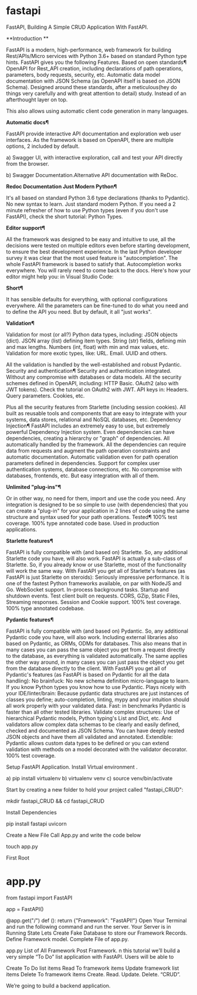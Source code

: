 # fastapi
FastAPI, Building A Simple CRUD Application With FastAPI.

**Introduction **

FastAPI is a modern, high-performance, web framework for building Rest/APIs/Micro services with Python 3.6+ based on standard Python type hints.
FastAPI gives you the following Features.
Based on open standards¶
OpenAPI for Rest_API creation, including declarations of path operations, parameters, body requests, security, etc.
Automatic data model documentation with JSON Schema (as OpenAPI itself is based on JSON Schema).
Designed around these standards, after a meticulous(hey do things very carefully and with great attention to detail) study. Instead of an afterthought layer on top.

This also allows using automatic client code generation in many languages.

**Automatic docs¶**

FastAPI provide interactive API documentation and exploration web user interfaces. As the framework is based on OpenAPI, there are multiple options, 2 included by default.

a) Swagger UI, with interactive exploration, call and test your API directly from the browser.

b) Swagger Documentation.Alternative API documentation with ReDoc.

**Redoc Documentation Just Modern Python¶**

It's all based on standard Python 3.6 type declarations (thanks to Pydantic). No new syntax to learn. Just standard modern Python.
If you need a 2 minute refresher of how to use Python types (even if you don't use FastAPI), check the short tutorial: Python Types.

**Editor support¶**

All the framework was designed to be easy and intuitive to use, all the decisions were tested on multiple editors even before starting development, to ensure the best development experience.
In the last Python developer survey it was clear that the most used feature is "autocompletion".
The whole FastAPI framework is based to satisfy that. Autocompletion works everywhere.
You will rarely need to come back to the docs.
Here's how your editor might help you:
in Visual Studio Code:

**Short¶**

It has sensible defaults for everything, with optional configurations everywhere. All the parameters can be fine-tuned to do what you need and to define the API you need.
But by default, it all "just works".

**Validation¶**

Validation for most (or all?) Python data types, including:
JSON objects (dict).
JSON array (list) defining item types.
String (str) fields, defining min and max lengths.
Numbers (int, float) with min and max values, etc.
Validation for more exotic types, like:
URL.
Email.
UUID and others.

All the validation is handled by the well-established and robust Pydantic.
Security and authentication¶
Security and authentication integrated. Without any compromise with databases or data models.
All the security schemes defined in OpenAPI, including:
HTTP Basic.
OAuth2 (also with JWT tokens). Check the tutorial on OAuth2 with JWT.
API keys in:
Headers.
Query parameters.
Cookies, etc.

Plus all the security features from Starlette (including session cookies).
All built as reusable tools and components that are easy to integrate with your systems, data stores, relational and NoSQL databases, etc.
Dependency Injection¶
FastAPI includes an extremely easy to use, but extremely powerful Dependency Injection system.
Even dependencies can have dependencies, creating a hierarchy or "graph" of dependencies.
All automatically handled by the framework.
All the dependencies can require data from requests and augment the path operation constraints and automatic documentation.
Automatic validation even for path operation parameters defined in dependencies.
Support for complex user authentication systems, database connections, etc.
No compromise with databases, frontends, etc. But easy integration with all of them.

**Unlimited "plug-ins"¶**

Or in other way, no need for them, import and use the code you need.
Any integration is designed to be so simple to use (with dependencies) that you can create a "plug-in" for your application in 2 lines of code using the same structure and syntax used for your path operations.
Tested¶
100% test coverage.
100% type annotated code base.
Used in production applications.

**Starlette features¶**

FastAPI is fully compatible with (and based on) Starlette. So, any additional Starlette code you have, will also work.
FastAPI is actually a sub-class of Starlette. So, if you already know or use Starlette, most of the functionality will work the same way.
With FastAPI you get all of Starlette's features (as FastAPI is just Starlette on steroids):
Seriously impressive performance. It is one of the fastest Python frameworks available, on par with NodeJS and Go.
WebSocket support.
In-process background tasks.
Startup and shutdown events.
Test client built on requests.
CORS, GZip, Static Files, Streaming responses.
Session and Cookie support.
100% test coverage.
100% type annotated codebase.

**Pydantic features¶**

FastAPI is fully compatible with (and based on) Pydantic. So, any additional Pydantic code you have, will also work.
Including external libraries also based on Pydantic, as ORMs, ODMs for databases.
This also means that in many cases you can pass the same object you get from a request directly to the database, as everything is validated automatically.
The same applies the other way around, in many cases you can just pass the object you get from the database directly to the client.
With FastAPI you get all of Pydantic's features (as FastAPI is based on Pydantic for all the data handling):
No brainfuck:
No new schema definition micro-language to learn.
If you know Python types you know how to use Pydantic.
Plays nicely with your IDE/linter/brain:
Because pydantic data structures are just instances of classes you define; auto-completion, linting, mypy and your intuition should all work properly with your validated data.
Fast:
in benchmarks Pydantic is faster than all other tested libraries.
Validate complex structures:
Use of hierarchical Pydantic models, Python typing's List and Dict, etc.
And validators allow complex data schemas to be clearly and easily defined, checked and documented as JSON Schema.
You can have deeply nested JSON objects and have them all validated and annotated.
Extendible:
Pydantic allows custom data types to be defined or you can extend validation with methods on a model decorated with the validator decorator.
100% test coverage.

Setup FastAPI Application.
Install Virtual environment .

a) pip install virtualenv
b) virtualenv venv
c) source venv/bin/activate

Start by creating a new folder to hold your project called "fastapi_CRUD":

mkdir fastapi_CRUD && cd fastapi_CRUD

Install Dependencies 

pip install fastapi uvicorn

Create a New File Call App.py and write the code below 

touch app.py

First Root

# app.py
from fastapi import FastAPI

app = FastAPI()

@app.get("/")
def ():
  return {"Framework": "FastAPI!"}
Open Your Terminal and run the following command and run the server.
Your Server is in Running State Lets Create Fake Database to store our Framework Records.
Define Framework  model.
Complete File of app.py.

app.py List of All Framework
Post Framework.
n this tutorial we’ll build a very simple “To Do” list application with FastAPI. Users will be able to

Create To Do list items
Read To framework items
Update framework list items
Delete To framework items
Create. Read. Update. Delete. “CRUD”.

We’re going to build a backend application.
